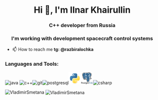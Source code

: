 <h1 align="center">Hi 👋, I'm Ilnar Khairullin</h1>
<h3 align="center">C++ developer from Russia</h3>
<h3 align="center">I'm working with development spacecraft control systems</h3>

- 📫 How to reach me **tg: @razbiralochka**

<h3 align="left">Languages and Tools:</h3>
<p align="left"> <img src="https://avatars.dzeninfra.ru/get-zen_doc/4422773/pub_63f72a05bf23ca462b067641_63f72aefcb11142e3f7ecb54/scale_1200" alt="java" width="40" height="40"/> <img src="https://orion42.net/wp-content/uploads/2019/06/clogo.png" alt="c++" width="40" height="40"/><img src="https://www.vectorlogo.zone/logos/git-scm/git-scm-icon.svg" alt="git" width="40" height="40"/><img src="https://i.pinimg.com/originals/06/86/c0/0686c0c85407548ea5bd737a572974b6.png" alt="postgresql" width="40" height="40"/><img src="https://raw.githubusercontent.com/devicons/devicon/master/icons/python/python-original.svg" alt="python" width="40" height="40"/><img src="https://raw.githubusercontent.com/devicons/devicon/master/icons/postgresql/postgresql-original-wordmark.svg" alt="postgresql" width="40" height="40"/><img src="https://gitlab.com/uploads/-/system/group/avatar/4631131/Csharp.png" alt="csharp" width="40" height="40"/>

<p><img align="left" src="https://github-readme-stats.vercel.app/api/top-langs?username=VladimirSmetana&show_icons=true&locale=en&layout=compact" alt="VladimirSmetana" /></p>

<p>&nbsp;<img align="center" src="https://github-readme-stats.vercel.app/api?username=VladimirSmetana&show_icons=true&locale=en" alt="VladimirSmetana" /></p>

